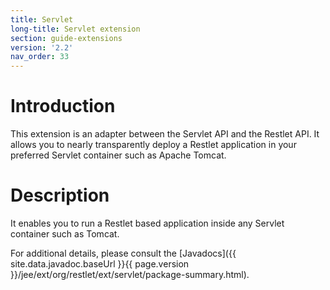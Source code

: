 ```yaml
---
title: Servlet
long-title: Servlet extension
section: guide-extensions
version: '2.2'
nav_order: 33
---
```

# Introduction

This extension is an adapter between the Servlet API and the Restlet
API. It allows you to nearly transparently deploy a Restlet application
in your preferred Servlet container such as Apache Tomcat.

# Description

It enables you to run a Restlet based application inside any Servlet
container such as Tomcat.

For additional details, please consult the
[Javadocs]({{ site.data.javadoc.baseUrl }}{{ page.version }}/jee/ext/org/restlet/ext/servlet/package-summary.html).
